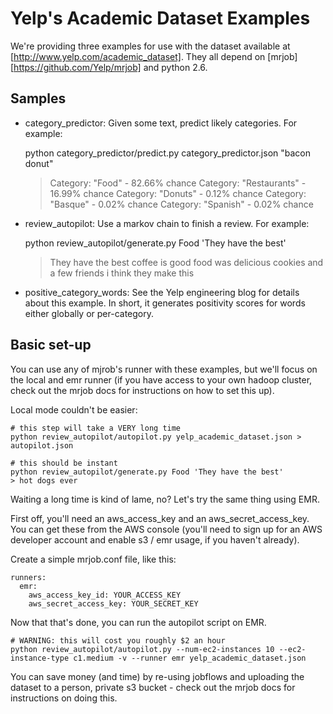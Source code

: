 Yelp's Academic Dataset Examples
================================

We're providing three examples for use with the dataset available at
[http://www.yelp.com/academic_dataset]. They all depend on
[mrjob][https://github.com/Yelp/mrjob] and python 2.6.

Samples
------------

 - category\_predictor: Given some text, predict likely
   categories. For example:

    python category_predictor/predict.py category_predictor.json "bacon donut"
    > Category: "Food" - 82.66% chance
    > Category: "Restaurants" - 16.99% chance
    > Category: "Donuts" - 0.12% chance
    > Category: "Basque" - 0.02% chance
    > Category: "Spanish" - 0.02% chance

 - review\_autopilot: Use a markov chain to finish a review. For
   example:

	python review_autopilot/generate.py Food 'They have the best'
	> They have the best coffee is good food was delicious cookies and
	> a few friends i think they make this

 - positive\_category\_words: See the Yelp engineering blog for
   details about this example. In short, it generates positivity
   scores for words either globally or per-category.

Basic set-up
------------

You can use any of mjrob's runner with these examples, but we'll focus
on the local and emr runner (if you have access to your own hadoop
cluster, check out the mrjob docs for instructions on how to set this
up).

Local mode couldn't be easier:

    # this step will take a VERY long time
    python review_autopilot/autopilot.py yelp_academic_dataset.json > autopilot.json

    # this should be instant
	python review_autopilot/generate.py Food 'They have the best'
	> hot dogs ever

Waiting a long time is kind of lame, no? Let's try the same thing
using EMR.

First off, you'll need an aws\_access\_key and an
aws\_secret\_access\_key. You can get these from the AWS console
(you'll need to sign up for an AWS developer account and enable s3 /
emr usage, if you haven't already).

Create a simple mrjob.conf file, like this:

    runners:
	  emr:
	    aws_access_key_id: YOUR_ACCESS_KEY
		aws_secret_access_key: YOUR_SECRET_KEY

Now that that's done, you can run the autopilot script on EMR.

    # WARNING: this will cost you roughly $2 an hour
	python review_autopilot/autopilot.py --num-ec2-instances 10 --ec2-instance-type c1.medium -v --runner emr yelp_academic_dataset.json


You can save money (and time) by re-using jobflows and uploading the
dataset to a person, private s3 bucket - check out the mrjob docs for
instructions on doing this.
